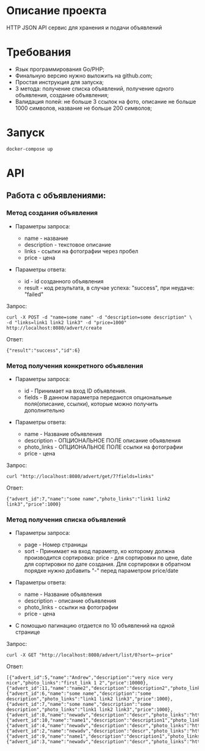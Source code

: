 # Описание проекта

HTTP JSON API сервис для хранения и подачи объявлений

# Требования

- Язык программирования Go/PHP;
- Финальную версию нужно выложить на github.com;
- Простая инструкция для запуска;
- 3 метода: получение списка объявлений, получение одного объявления, создание объявления;
- Валидация полей: не больше 3 ссылок на фото, описание не больше 1000 символов, название не больше 200 символов;

# Запуск

```
docker-compose up
```

# API

## Работа с объявлениями:

### Метод создания объявления

- Параметры запроса:
    - name - название
    - description - текстовое описание
    - links - ссылки на фотографии через пробел
    - price - цена

- Параметры ответа:
    - id - id созданного объявления
    - result - код результата, в случае успеха: "success", при неудаче: "failed"

Запрос:

```
curl -X POST -d "name=some name" -d "description=some description" \
-d "links=link1 link2 link3" -d "price=1000" http://localhost:8080/advert/create
```

Ответ:
```
{"result":"success","id":6}
```

### Метод получения конкретного объявления

- Параметры запроса:
    - id - Принимает на вход ID объявления.
    - fields - В данном параметра передаются опциональные поля(описание, ссылки),
    которые можно получить дополнительно 

- Параметры ответа:
    - name - Название объявления
    - description - ОПЦИОНАЛЬНОЕ ПОЛЕ описание объявления
    - photo_links - ОПЦИОНАЛЬНОЕ ПОЛЕ ссылки на фотографии
    - price - цена

Запрос:

```
curl "http://localhost:8080/advert/get/7?fields=links" 
```

Ответ:
```
{"advert_id":7,"name":"some name","photo_links":"link1 link2 link3","price":1000}
```

### Метод получения списка объявлений

- Параметры запроса:
    - page - Номер страницы
    - sort - Принимает на вход параметр, ко которому должна производится сортировка:
      price - для сортировки по цене, date для сортировки по дате создания.
 Для сортировки в обратном порядке нужно добавить "-" перед параметром price/date

- Параметры ответа:
    - name - Название объявления
    - description - описание объявления
    - photo_links - ссылки на фотографии
    - price - цена
    
- С помощью пагинацию отдается по 10 объявлений на одной странице

Запрос:

```
curl -X GET "http://localhost:8080/advert/list/0?sort=-price"
```

Ответ:
```
[{"advert_id":5,"name":"Andrew","description":"very nice very nice","photo_links":"first_link 1 2","price":10000},
{"advert_id":11,"name":"name2","description":"description2","photo_links":"link2","price":1000},
{"advert_id":6,"name":"some name","description":"some description","photo_links":"link1 link2 link3","price":1000},
{"advert_id":7,"name":"some name","description":"some description","photo_links":"link1 link2 link3","price":1000},
{"advert_id":8,"name":"newadv","description":"descr","photo_links":"http","price":500},
{"advert_id":10,"name":"name1","description":"description1","photo_links":"link1","price":500},
{"advert_id":4,"name":"newadv","description":"descr","photo_links":"http","price":500},
{"advert_id":2,"name":"newadv","description":"descr","photo_links":"http","price":500},
{"advert_id":9,"name":"name1","description":"description1","photo_links":"link1","price":500},
{"advert_id":3,"name":"newadv","description":"descr","photo_links":"http","price":500}]
```